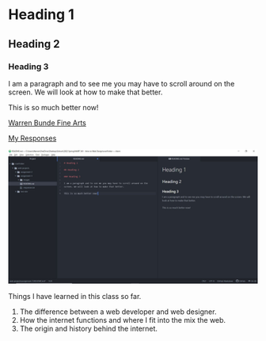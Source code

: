 # Heading 1

## Heading 2

### Heading 3

I am a paragraph and to see me you may have to scroll around on the screen. We will look at how to make that better.

This is so much better now!

[Warren Bunde Fine Arts](https://github.com/warrenbunde/MART341-WebDesign/)

[My Responses](./responses.txt)

![Screenshot](./images/assignment-3-screenshot.png)

Things I have learned in this class so far.
1. The difference between a web developer and web designer.
2. How the internet functions and where I fit into the mix the web.
3. The origin and history behind the internet.  
